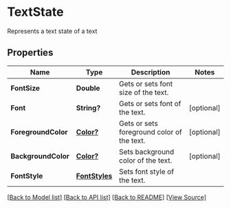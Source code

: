 # TextState
Represents a text state of a text

## Properties
Name | Type | Description | Notes
------------ | ------------- | ------------- | -------------
**FontSize** | **Double** | Gets or sets font size of the text. | 
**Font** | **String?** | Gets or sets font of the text. | [optional]
**ForegroundColor** | [**Color?**](Color.md) | Gets or sets foreground color of the text. | [optional]
**BackgroundColor** | [**Color?**](Color.md) | Sets background color of the text. | [optional]
**FontStyle** | [**FontStyles**](FontStyles.md) | Sets font style of the text. | 

[[Back to Model list]](../README.md#documentation-for-models) [[Back to API list]](../README.md#documentation-for-api-endpoints) [[Back to README]](../README.md) [[View Source]](../AsposePdfCloud/Models/TextState.swift)

